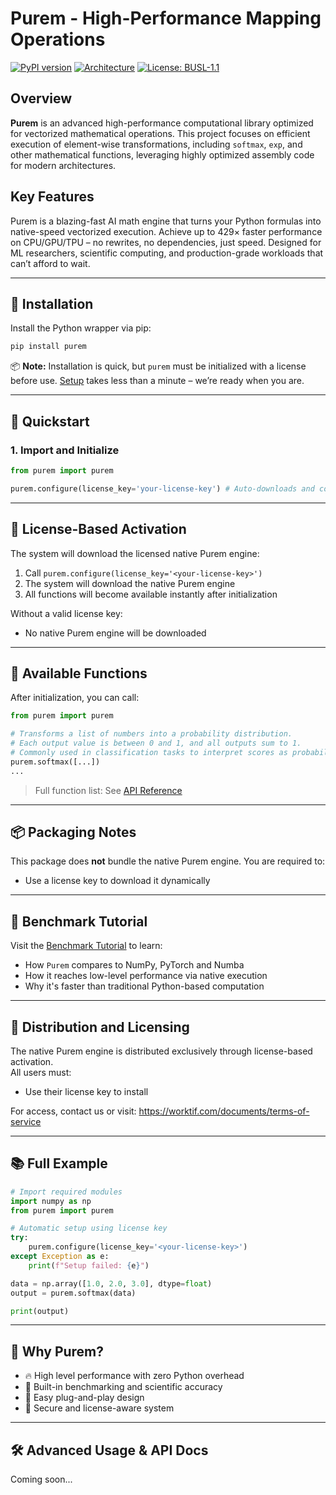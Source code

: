 # Purem - High-Performance Mapping Operations
[![PyPI version](https://badge.fury.io/py/purem.svg)](https://pypi.org/project/purem/)
[![Architecture](https://img.shields.io/badge/architecture-x86--64-blue)](https://refspecs.linuxfoundation.org/elf/x86_64-abi-0.99.pdf)
[![License: BUSL-1.1](https://img.shields.io/badge/license-BUSL--1.1-blue.svg)](https://worktif.com/documents/terms-of-service)

## Overview

**Purem** is an advanced high-performance computational library optimized for vectorized mathematical operations. This project focuses on efficient execution of element-wise transformations, including `softmax`, `exp`, and other mathematical functions, leveraging highly optimized assembly code for modern architectures.

## Key Features

Purem is a blazing-fast AI math engine that turns your Python formulas into native-speed vectorized execution. Achieve up to 429× faster performance on CPU/GPU/TPU – no rewrites, no dependencies, just speed. Designed for ML researchers, scientific computing, and production-grade workloads that can’t afford to wait.

---

## 🔧 Installation

Install the Python wrapper via pip:

```bash
pip install purem
```

📦 **Note:** Installation is quick, but `purem` must be initialized with a license before use.
[Setup](https://worktif.com/#start) takes less than a minute – we’re ready when you are.

---

## 🚀 Quickstart

### 1. Import and Initialize

```python
from purem import purem

purem.configure(license_key='your-license-key') # Auto-downloads and configures backend
```

---

## 🔐 License-Based Activation

The system will download the licensed native Purem engine:

1. Call `purem.configure(license_key='<your-license-key>')`
2. The system will download the native Purem engine
3. All functions will become available instantly after initialization

Without a valid license key:
- No native Purem engine will be downloaded

---

## 🧠 Available Functions

After initialization, you can call:

```python
from purem import purem

# Transforms a list of numbers into a probability distribution. 
# Each output value is between 0 and 1, and all outputs sum to 1. 
# Commonly used in classification tasks to interpret scores as probabilities.
purem.softmax([...])
...
```

> Full function list: See [API Reference](https://worktif.com/docs/basic-usage)

---

## 📦 Packaging Notes

This package does **not** bundle the native Purem engine. You are required to:
- Use a license key to download it dynamically

---

## 🧪 Benchmark Tutorial

Visit the [Benchmark Tutorial](https://worktif.com/#benchmarks) to learn:
- How `Purem` compares to NumPy, PyTorch and Numba
- How it reaches low-level performance via native execution
- Why it's faster than traditional Python-based computation

---

## 📧 Distribution and Licensing

The native Purem engine is distributed exclusively through license-based activation.  
All users must:
- Use their license key to install  

For access, contact us or visit: https://worktif.com/documents/terms-of-service

---

## 📚 Full Example

```python
# Import required modules
import numpy as np
from purem import purem

# Automatic setup using license key
try:
    purem.configure(license_key='<your-license-key>')
except Exception as e:
    print(f"Setup failed: {e}")

data = np.array([1.0, 2.0, 3.0], dtype=float)
output = purem.softmax(data)

print(output)
```

---

## 🧠 Why Purem?

- 🔥 High level performance with zero Python overhead
- 🧪 Built-in benchmarking and scientific accuracy
- 🧩 Easy plug-and-play design
- 🔐 Secure and license-aware system

---

## 🛠 Advanced Usage & API Docs

Coming soon...